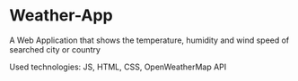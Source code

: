 # Weather-App
A Web Application that shows the temperature, humidity and wind speed of searched city or country

Used technologies: JS, HTML, CSS, OpenWeatherMap API
